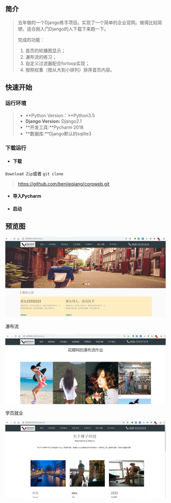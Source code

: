 
## 简介

> 去年做的一个Django练手项目。实现了一个简单的企业官网。做得比较简陋，适合刚入门Django的人下载下来跑一下。
>
> 完成的功能：
>
> 1. 首页的轮播图显示；
> 2. 瀑布流的练习；
> 3. 自定义过滤器配合forloop实现；
> 4. 按照权重（按从大到小排列）排序首页内容。

## 快速开始

### 运行环境

> - **Python Version：**Python3.5
> - **Django Version:** Django2.1
> - **开发工具:**Pycharm 2018
> - **数据库:**Django默认的sqlite3

### 下载运行

- #### 下载

`Download Zip`或者 `git clone`

> https://github.com/benjieqiang/corpweb.git

- #### 导入Pycharm

- #### 启动

## 预览图

![首页](https://raw.githubusercontent.com/benjieqiang/images/master/1567420535201.png)

瀑布流

![1567420560595](https://raw.githubusercontent.com/benjieqiang/images/master/1567420560595.png)

学员就业

![1567420585295](https://raw.githubusercontent.com/benjieqiang/images/master/1567420585295.png)
